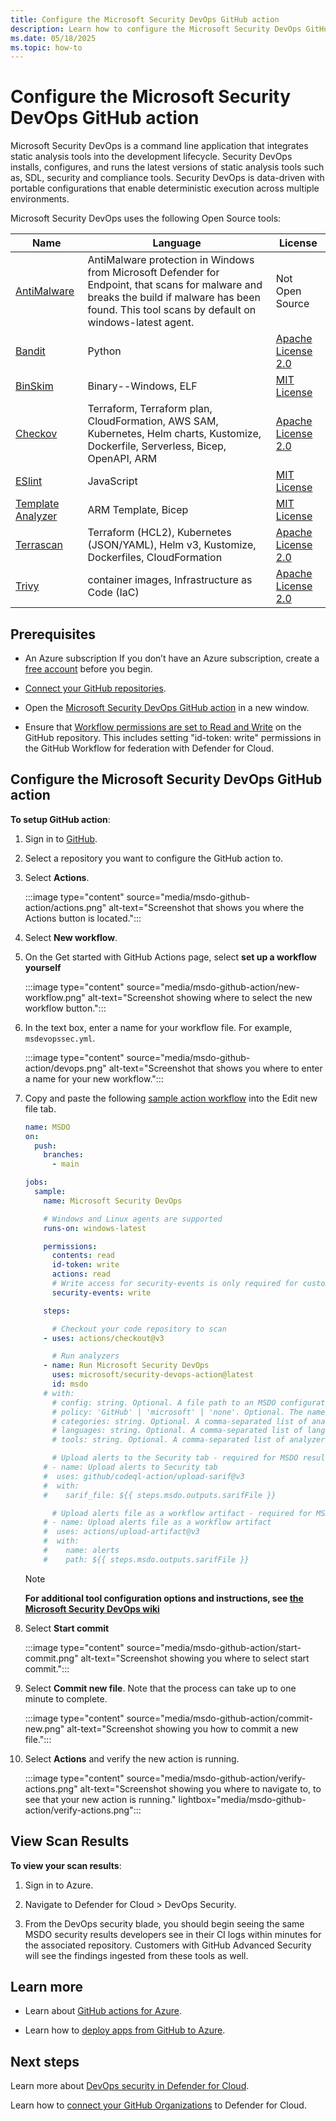 ```yaml
---
title: Configure the Microsoft Security DevOps GitHub action
description: Learn how to configure the Microsoft Security DevOps GitHub action to enhance your project's security and DevOps processes.
ms.date: 05/18/2025
ms.topic: how-to
---
```


# Configure the Microsoft Security DevOps GitHub action

Microsoft Security DevOps is a command line application that integrates static analysis tools into the development lifecycle. Security DevOps installs, configures, and runs the latest versions of static analysis tools such as, SDL, security and compliance tools. Security DevOps is data-driven with portable configurations that enable deterministic execution across multiple environments.

Microsoft Security DevOps uses the following Open Source tools:

| Name | Language | License |
|--|--|--|
| [AntiMalware](https://www.microsoft.com/windows/comprehensive-security) | AntiMalware protection in Windows from Microsoft Defender for Endpoint, that scans for malware and breaks the build if malware has been found. This tool scans by default on windows-latest agent. | Not Open Source |
| [Bandit](https://github.com/PyCQA/bandit) | Python | [Apache License 2.0](https://github.com/PyCQA/bandit/blob/master/LICENSE) |
| [BinSkim](https://github.com/Microsoft/binskim) | Binary--Windows, ELF | [MIT License](https://github.com/microsoft/binskim/blob/main/LICENSE) |
| [Checkov](https://github.com/bridgecrewio/checkov) | Terraform, Terraform plan, CloudFormation, AWS SAM, Kubernetes, Helm charts, Kustomize, Dockerfile, Serverless, Bicep, OpenAPI, ARM | [Apache License 2.0](https://github.com/bridgecrewio/checkov/blob/main/LICENSE) |
| [ESlint](https://github.com/eslint/eslint) | JavaScript | [MIT License](https://github.com/eslint/eslint/blob/main/LICENSE) |
| [Template Analyzer](https://github.com/Azure/template-analyzer) | ARM Template, Bicep | [MIT License](https://github.com/Azure/template-analyzer/blob/main/LICENSE.txt) |
| [Terrascan](https://github.com/accurics/terrascan) | Terraform (HCL2), Kubernetes (JSON/YAML), Helm v3, Kustomize, Dockerfiles, CloudFormation | [Apache License 2.0](https://github.com/accurics/terrascan/blob/master/LICENSE) |
| [Trivy](https://github.com/aquasecurity/trivy) | container images, Infrastructure as Code (IaC) | [Apache License 2.0](https://github.com/aquasecurity/trivy/blob/main/LICENSE) |

## Prerequisites

- An Azure subscription If you don’t have an Azure subscription, create a [free account](https://azure.microsoft.com/pricing/purchase-options/azure-account?cid=msft_learn) before you begin.

- [Connect your GitHub repositories](quickstart-onboard-github.md).

- Open the [Microsoft Security DevOps GitHub action](https://github.com/marketplace/actions/security-devops-action) in a new window.

- Ensure that [Workflow permissions are set to Read and Write](https://docs.github.com/en/repositories/managing-your-repositorys-settings-and-features/enabling-features-for-your-repository/managing-github-actions-settings-for-a-repository#setting-the-permissions-of-the-github_token-for-your-repository) on the GitHub repository. This includes setting "id-token: write" permissions in the GitHub Workflow for federation with Defender for Cloud.

## Configure the Microsoft Security DevOps GitHub action

**To setup GitHub action**:

1. Sign in to [GitHub](https://www.github.com).

1. Select a repository you want to configure the GitHub action to.

1. Select **Actions**.

    :::image type="content" source="media/msdo-github-action/actions.png" alt-text="Screenshot that shows you where the Actions button is located.":::

1. Select **New workflow**.

1. On the Get started with GitHub Actions page, select **set up a workflow yourself**

    :::image type="content" source="media/msdo-github-action/new-workflow.png" alt-text="Screenshot showing where to select the new workflow button.":::

1. In the text box, enter a name for your workflow file. For example, `msdevopssec.yml`.

    :::image type="content" source="media/msdo-github-action/devops.png" alt-text="Screenshot that shows you where to enter a name for your new workflow.":::

1. Copy and paste the following [sample action workflow](https://github.com/microsoft/security-devops-action/blob/main/.github/workflows/sample-workflow.yml) into the Edit new file tab.

    ```yml
    name: MSDO
    on:
      push:
        branches:
          - main

    jobs:
      sample:
        name: Microsoft Security DevOps

        # Windows and Linux agents are supported
        runs-on: windows-latest
    
        permissions:
          contents: read
          id-token: write
          actions: read
          # Write access for security-events is only required for customers looking for MSDO results to appear in the codeQL security alerts tab on GitHub (Requires GHAS)
          security-events: write
    
        steps:

          # Checkout your code repository to scan
        - uses: actions/checkout@v3

          # Run analyzers
        - name: Run Microsoft Security DevOps
          uses: microsoft/security-devops-action@latest
          id: msdo
        # with:
          # config: string. Optional. A file path to an MSDO configuration file ('*.gdnconfig').
          # policy: 'GitHub' | 'microsoft' | 'none'. Optional. The name of a well-known Microsoft policy. If no configuration file or list of tools is provided, the policy may instruct MSDO which tools to run. Default: GitHub.
          # categories: string. Optional. A comma-separated list of analyzer categories to run. Values: 'code', 'artifacts', 'IaC', 'containers'. Example: 'IaC, containers'. Defaults to all.
          # languages: string. Optional. A comma-separated list of languages to analyze. Example: 'javascript,typescript'. Defaults to all.
          # tools: string. Optional. A comma-separated list of analyzer tools to run. Values: 'bandit', 'binskim', 'checkov', 'eslint', 'templateanalyzer', 'terrascan', 'trivy'.

          # Upload alerts to the Security tab - required for MSDO results to appear in the codeQL security alerts tab on GitHub (Requires GHAS)
        # - name: Upload alerts to Security tab
        #  uses: github/codeql-action/upload-sarif@v3
        #  with:
        #    sarif_file: ${{ steps.msdo.outputs.sarifFile }}

          # Upload alerts file as a workflow artifact - required for MSDO results to appear in the codeQL security alerts tab on GitHub (Requires GHAS)
        # - name: Upload alerts file as a workflow artifact
        #  uses: actions/upload-artifact@v3
        #  with:  
        #    name: alerts
        #    path: ${{ steps.msdo.outputs.sarifFile }}
    ```
   > [!NOTE]
   >  **For additional tool configuration options and instructions, see [the Microsoft Security DevOps wiki](https://github.com/microsoft/security-devops-action/wiki)**

1. Select **Start commit**

   :::image type="content" source="media/msdo-github-action/start-commit.png" alt-text="Screenshot showing you where to select start commit.":::
   
1. Select **Commit new file**. Note that the process can take up to one minute to complete.

   :::image type="content" source="media/msdo-github-action/commit-new.png" alt-text="Screenshot showing you how to commit a new file.":::

1. Select **Actions** and  verify the new action is running.

   :::image type="content" source="media/msdo-github-action/verify-actions.png" alt-text="Screenshot showing you where to navigate to, to see that your new action is running." lightbox="media/msdo-github-action/verify-actions.png":::

## View Scan Results

**To view your scan results**:

1. Sign in to Azure.

1. Navigate to Defender for Cloud > DevOps Security.

1. From the DevOps security blade, you should begin seeing the same MSDO security results developers see in their CI logs within minutes for the associated repository. Customers with GitHub Advanced Security will see the findings ingested from these tools as well.

## Learn more

- Learn about [GitHub actions for Azure](/azure/developer/github/github-actions).

- Learn how to [deploy apps from GitHub to Azure](/azure/developer/github/deploy-to-azure).

## Next steps

Learn more about [DevOps security in Defender for Cloud](defender-for-devops-introduction.md).

Learn how to [connect your GitHub Organizations](quickstart-onboard-github.md) to Defender for Cloud.

